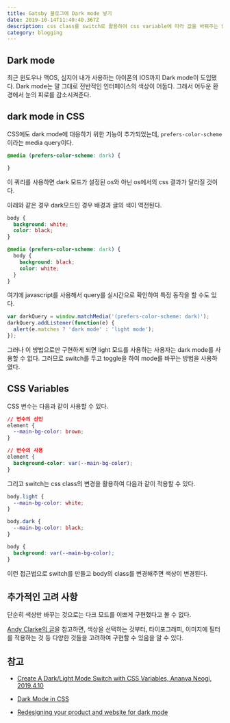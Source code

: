 ```yaml
---
title: Gatsby 블로그에 Dark mode 넣기
date: 2019-10-14T11:40:40.367Z
description: css class를 switch로 활용하여 css variable에 따라 값을 바꿔주는 방법으로 dark mode 구현하기
category: blogging
---
```


## Dark mode

최근 윈도우나 맥OS, 심지어 내가 사용하는 아이폰의 IOS까지 Dark mode이 도입됐다. Dark mode는 말 그대로 전반적인 인터페이스의 색상이 어둡다. 그래서 어두운 환경에서 눈의 피로를 감소시켜준다.

## dark mode in CSS

CSS에도 dark mode에 대응하기 위한 기능이 추가되었는데, `prefers-color-scheme`이라는 media query이다.

```css
@media (prefers-color-scheme: dark) {

}
```

이 쿼리를 사용하면 dark 모드가 설정된 os와 아닌 os에서의 css 결과가 달라질 것이다.

아래와 같은 경우 dark모드인 경우 배경과 글의 색이 역전된다.

```css
body {
  background: white;
  color: black;
}

@media (prefers-color-scheme: dark) {
  body {
    background: black;
    color: white;
  }
}
```

여기에 javascript를 사용해서 query를 실시간으로 확인하여 특정 동작을 할 수도 있다.

```javascript
var darkQuery = window.matchMedia('(prefers-color-scheme: dark)');
darkQuery.addListener(function(e) {
  alert(e.matches ? 'dark mode' : 'light mode');
});
```

그러나 이 방법으로만 구현하게 되면 light 모드를 사용하는 사용자는 dark mode를 사용할 수 없다. 그러므로 switch를 두고 toggle을 하여 mode를 바꾸는 방법을 사용하였다.

## CSS Variables

CSS 변수는 다음과 같이 사용할 수 있다.

```css
// 변수의 선언
element {
  --main-bg-color: brown;
}

// 변수의 사용
element {
  background-color: var(--main-bg-color);
}
```

그리고 switch는 css class의 변경을 활용하여 다음과 같이 적용할 수 있다.

```css
body.light {
  --main-bg-color: white;
}

body.dark {
  --main-bg-color: black;
}

body {
  background: var(--main-bg-color);
}
```

이런 접근법으로 switch를 만들고 body의 class를 변경해주면 색상이 변경된다.

## 추가적인 고려 사항

단순히 색상만 바꾸는 것으로는 다크 모드를 이쁘게 구현했다고 볼 수 없다.

[Andy Clarke의 글](https://stuffandnonsense.co.uk/blog/redesigning-your-product-and-website-for-dark-mode)을 참고하면, 색상을 선택하는 것부터, 타이포그래피, 이미지에 필터를 적용하는 것 등 다양한 것들을 고려하여 구현할 수 있음을 알 수 있다.

## 참고

- [Create A Dark/Light Mode Switch with CSS Variables, Ananya Neogi, 2019.4.10](https://dev.to/ananyaneogi/create-a-dark-light-mode-switch-with-css-variables-34l8)

- [Dark Mode in CSS](https://css-tricks.com/dark-modes-with-css/)

- [Redesigning your product and website for dark mode](https://stuffandnonsense.co.uk/blog/redesigning-your-product-and-website-for-dark-mode)